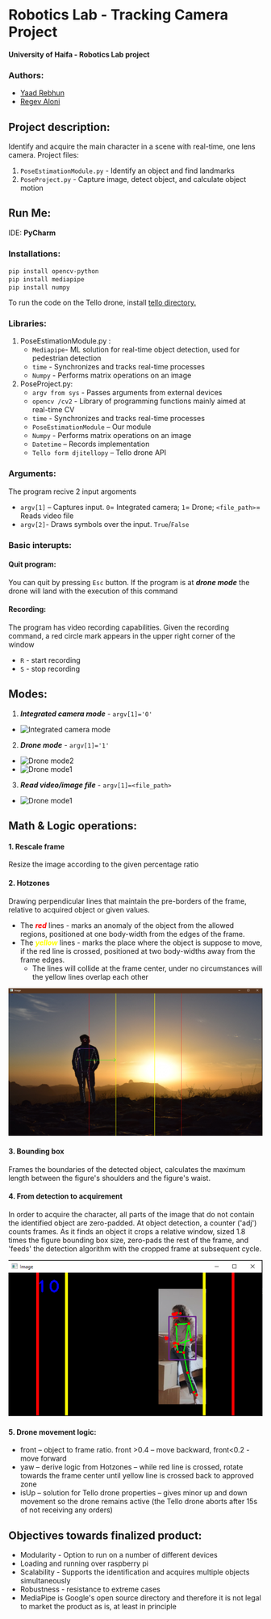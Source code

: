 # Robotics Lab - Tracking Camera Project
**University of Haifa - Robotics Lab project**

### Authors:
* [Yaad Rebhun](https://github.com/YaadR)
* [Regev Aloni](https://github.com/AloniRegev)

## Project description:
Identify and acquire the main character in a scene with real-time, one lens camera.
Project files:
1. `PoseEstimationModule.py` - Identify an object and find landmarks 
2. `PoseProject.py` - Capture image, detect object, and calculate object motion


## Run Me:
IDE: **PyCharm**
### Installations:

```
pip install opencv-python
pip install mediapipe 
pip install numpy
```

To run the code on the Tello drone, install [tello directory.](https://github.com/damiafuentes/DJITelloPy)

### Libraries:
1. PoseEstimationModule.py :
   * `Mediapipe`- ML solution for real-time object detection, used for pedestrian detection
   * `time` - Synchronizes and tracks real-time processes
   * `Numpy` - Performs matrix operations on an image
2. PoseProject.py:
   * `argv from sys` - Passes arguments from external devices
   * `opencv /cv2` - Library of programming functions mainly aimed at real-time CV
   * `time` - Synchronizes and tracks real-time processes
   * `PoseEstimationModule` – Our module
   * `Numpy` - Performs matrix operations on an image
   * `Datetime` – Records implementation
   * `Tello form djitellopy` – Tello drone API
### Arguments:
The program recive 2 input argoments
 * `argv[1]` – Captures input. `0`= Integrated camera; `1`= Drone; `<file_path>`= Reads video file
 * `argv[2]`- Draws symbols over the input. `True`/`False`

### Basic interupts:
#### Quit program:
You can quit by pressing `Esc` button. If the program is at ***drone mode*** the drone will land with the execution of this command
#### Recording:
The program has video recording capabilities. Given the recording command, a red circle mark appears in the upper right corner of the window
* `R` - start recording
* `S` - stop recording

## Modes:
1. ***Integrated camera mode*** - `argv[1]='0'`
* ![Integrated camera mode](MarkdownFiles/integrated_camera.gif)

2. ***Drone mode*** - `argv[1]='1'`
* ![Drone mode2](MarkdownFiles/drone_flight2.gif)
* ![Drone mode1](MarkdownFiles/drone_flight1.gif)


3. ***Read video/image file*** - `argv[1]=<file_path>`
* ![Drone mode1](MarkdownFiles/video_file.gif)

## Math & Logic operations:
#### 1. Rescale frame
Resize the image according to the given percentage ratio
#### 2. Hotzones
Drawing perpendicular lines that maintain the pre-borders of the frame, relative to acquired object or given values.
* The <span style="color:red">***red***</span> lines - marks an anomaly of the object from the allowed regions, positioned at one body-width from the edges of the frame.
* The <span style="color:yellow">***yellow***</span> lines - marks the place where the object is suppose to move, if the red line is crossed, positioned at two body-widths away from the frame edges.
  * The lines will collide at the frame center, under no circumstances will the yellow lines overlap each other

![HotZones](/MarkdownFiles/hotZones.png)

#### 3. Bounding box
Frames the boundaries of the detected object, calculates the maximum length between the figure's shoulders and the figure's waist.
#### 4. From detection to acquirement
In order to acquire the character, all parts of the image that do not contain the identified object are zero-padded.
At object detection, a counter ('adj') counts frames. As it finds an object it crops a relative window, sized 1.8 times the figure bounding box size, zero-pads the rest of the frame,
and 'feeds' the detection algorithm with the cropped frame at subsequent
cycle.

![croped image](/MarkdownFiles/crop_image.png)

#### 5. Drone movement logic:
  * front – object to frame ratio. front >0.4 – move backward, front<0.2 - move
  forward
  * yaw – derive logic from Hotzones – while red line is crossed, rotate towards the
  frame center until yellow line is crossed back to approved zone
  * isUp – solution for Tello drone properties – gives minor up and down
  movement so the drone remains active (the Tello drone aborts after 15s of not
  receiving any orders)
  
## Objectives towards finalized product:
* Modularity - Option to run on a number of different devices
* Loading and running over raspberry pi
* Scalability - Supports the identification and acquires multiple objects simultaneously
* Robustness - resistance to extreme cases
* MediaPipe is Google's open source directory and therefore it is not legal to market the
product as is, at least in principle
